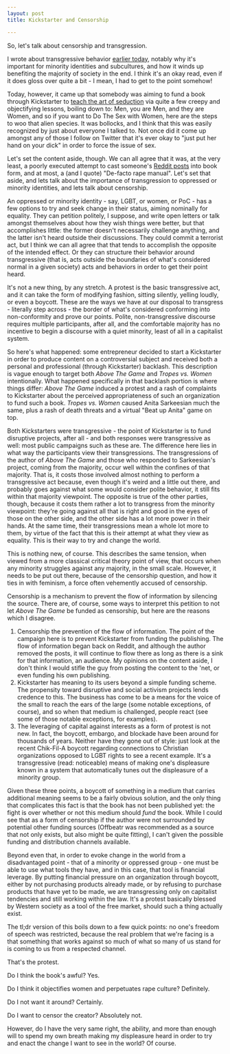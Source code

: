 ```yaml
---
layout: post
title: Kickstarter and Censorship

---
```


So, let's talk about censorship and transgression.

I wrote about transgressive behavior [earlier today][3], notably why it's
important for minority identities and subcultures, and how it winds up
benefiting the majority of society in the end.  I think it's an okay read, even
if it does gloss over quite a bit - I mean, I had to get to the point somehow!

Today, however, it came up that somebody was aiming to fund a book through
Kickstarter to [teach the art of seduction][1] via quite a few creepy and
objectifying lessons, boiling down to: Men, you are Men, and they are Women, and
so if you want to Do The Sex with Women, here are the steps to woo that alien
species.  It was bollocks, and I think that this was easily recognized by just
about everyone I talked to.  Not once did it come up amongst any of those I
follow on Twitter that it's ever okay to "just put her hand on your dick" in
order to force the issue of sex.

Let's set the content aside, though.  We can all agree that it was, at the very
least, a poorly executed attempt to cast someone's [Reddit posts][2] into book
form, and at most, a (and I quote) "De-facto rape manual".  Let's set that
aside, and lets talk about the importance of transgression to oppressed or
minority identities, and lets talk about censorship.

An oppressed or minority identity - say, LGBT, or women, or PoC - has a few
options to try and seek change in their status, aiming nominally for equality.
They can petition politely, I suppose, and write open letters or talk amongst
themselves about how they wish things were better, but that accomplishes little:
the former doesn't necessarily challenge anything, and the latter isn't heard
outside their discussions.  They could commit a terrorist act, but I think we
can all agree that that tends to accomplish the opposite of the intended effect.
Or they can structure their behavior around transgressive (that is, acts outside
the boundaries of what's considered normal in a given society) acts and
behaviors in order to get their point heard.

It's not a new thing, by any stretch.  A protest is the basic transgressive act,
and it can take the form of modifying fashion, sitting silently, yelling loudly,
or even a boycott.  These are the ways we have at our disposal to transgress -
literally step across - the border of what's considered conforming into
non-conformity and prove our points.  Polite, non-transgressive discourse
requires multiple participants, after all, and the comfortable majority has no
incentive to begin a discourse with a quiet minority, least of all in a
capitalist system.

So here's what happened: some entrepreneur decided to start a Kickstarter in
order to produce content on a controversial subject and received both a personal
and professional (through Kickstarter) backlash.  This description is vague
enough to target both *Above The Game* and *Tropes vs. Women* intentionally.
What happened specifically in that backlash portion is where things differ:
*Above The Game* induced a protest and a rash of complaints to Kickstarter about
the perceived appropriateness of such an organization to fund such a book.
*Tropes vs. Women* caused Anita Sarkeesian much the same, plus a rash of death
threats and a virtual "Beat up Anita" game on top.

Both Kickstarters were transgressive - the point of Kickstarter is to fund
disruptive projects, after all - and both responses were transgressive as well:
most public campaigns such as these are.  The difference here lies in what way
the participants view their transgressions.  The transgressions of the author of
*Above The Game* and those who responded to Sarkeesian's project, coming from
the majority, occur well within the confines of that majority.  That is, it
costs those involved almost nothing to perform a transgressive act because, even
though it's weird and a little out there, and probably goes against what some
would consider polite behavior, it still fits within that majority viewpoint.
The opposite is true of the other parties, though, because it costs them rather
a lot to transgress from the minority viewpoint: they're going against all that
is right and good in the eyes of those on the other side, and the other side has
a lot more power in their hands.  At the same time, their transgressions mean a
whole lot more to them, by virtue of the fact that this is their attempt at what
they view as equality.  This is their way to try and change the world.

This is nothing new, of course.  This describes the same tension, when viewed
from a more classical critical theory point of view, that occurs when any
minority struggles against any majority, in the small scale.  However, it needs
to be put out there, because of the censorship question, and how it ties in with
feminism, a force often vehemently accused of censorship.

Censorship is a mechanism to prevent the flow of information by silencing the
source.  There are, of course, some ways to interpret this petition to not let
*Above The Game* be funded as censorship, but here are the reasons which I
disagree.

1. Censorship the prevention of the flow of information.  The point of the
   campaign here is to prevent Kickstarter from funding the publishing.  The
   flow of information began back on Reddit, and although the author removed the
   posts, it will continue to flow there as long as there is a sink for that
   information, an audience.  My opinions on the content aside, I don't think I
   would stifle the guy from posting the content to the 'net, or even funding
   his own publishing.
2. Kickstarter has meaning to its users beyond a simple funding scheme.  The
   propensity toward disruptive and social activism projects lends credence to
   this.  The business has come to be a means for the voice of the small to
   reach the ears of the large (some notable exceptions, of course), and so when
   that medium is challenged, people react (see some of those notable
   exceptions, for examples).
3. The leveraging of capital against interests as a form of protest is not new.
   In fact, the boycott, embargo, and blockade have been around for thousands of
   years.  Neither have they gone out of style: just look at the recent
   Chik-Fil-A boycott regarding connections to Christian organizations opposed
   to LGBT rights to see a recent example.  It's a transgressive (read:
   noticeable) means of making one's displeasure known in a system that
   automatically tunes out the displeasure of a minority group.

Given these three points, a boycott of something in a medium that carries
additional meaning seems to be a fairly obvious solution, and the only thing
that complicates this fact is that the book has not been published yet: the
fight is over whether or not this medium should *fund* the book.  While I could
see that as a form of censorship if the author were not surrounded by potential
other funding sources (Offbeatr was recommended as a source that not only
exists, but also might be quite fitting), I can't given the possible
funding and distribution channels available. 

Beyond even that, in order to evoke change in the world from a disadvantaged
point - that of a minority or oppressed group - one must be able to use what
tools they have, and in this case, that tool is financial leverage.  By putting
financial pressure on an organization through boycott, either by not purchasing
products already made, or by refusing to purchase products that have yet to be
made, we are transgressing only on capitalist tendencies and still working
within the law.  It's a protest basically blessed by Western society as a tool
of the free market, should such a thing actually exist.

The tl;dr version of this boils down to a few quick points: no one's freedom of
speech was restricted, because the real problem that we're facing is a that
something that works against so much of what so many of us stand for is coming
to us from a respected channel.

That's the protest.  

Do I think the book's awful?  Yes.  

Do I think it objectifies women and perpetuates rape culture?  Definitely.  

Do I not want it around? Certainly.  

Do I want to censor the creator?  Absolutely not.  

However, do I have the very same right, the ability, and more than enough will
to spend my own breath making my displeasure heard in order to try and enact the
change I want to see in the world?  Of course.

[1]: http://caseymalone.com/post/53339539674/this-is-not-fucking-harmless
[2]: http://webcache.googleusercontent.com/search?q=cache:40tT3neK7egJ:www.reddit.com/r/seduction/comments/1dvnem/above_the_game_part_7_physical_escalation_sex
[3]: http://adjectivespecies.com/2013/06/19/an-argument-for-non-conformity/
